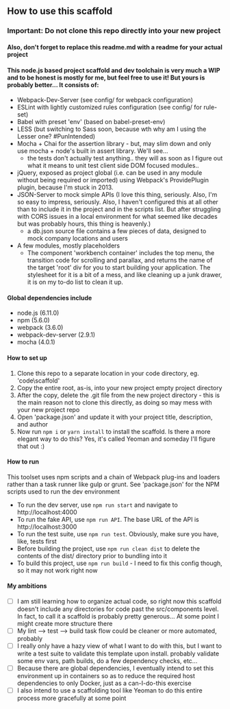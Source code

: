 ## How to use this scaffold

### Important: Do not clone this repo directly into your new project
#### Also, don't forget to replace this readme.md with a readme for your actual project

#### This node.js based project scaffold and dev toolchain is very much a WIP and to be honest is mostly for me, but feel free to use it! But yours is probably better... It consists of:

* Webpack-Dev-Server (see config/ for webpack configuration)
* ESLint with lightly customized rules configuration (see config/ for rule-set)
* Babel with preset 'env' (based on babel-preset-env)
* LESS (but switching to Sass soon, because wth why am I using the Lesser one? \#PunIntended)
* Mocha + Chai for the assertion library - but, may slim down and only use mocha + node's built in assert library. We'll see... 
    * the tests don't actually test anything.. they will as soon as I figure out what it means to unit test client side DOM focused modules.. 
* jQuery, exposed as project global (i.e. can be used in any module without being required or imported) using Webpack's ProvidePlugin plugin, because I'm stuck in 2013.
* JSON-Server to mock simple APIs (I love this thing, seriously. Also, I'm so easy to impress, seriously. Also, I haven't configured this at all other than to include it in the project and in the scripts list. But after struggling with CORS issues in a local environment for what seemed like decades but was probably hours, this thing is heavenly.)
    * a db.json source file contains a few pieces of data, designed to mock company locations and users
* A few modules, mostly placeholders
    * The component 'workbench container' includes the top menu, the transition code for scrolling and parallax, and returns the name of the target 'root' div for you to start building your application. The stylesheet for it is a bit of a mess, and like cleaning up a junk drawer, it is on my to-do list to clean it up. 

#### Global dependencies include

* node.js (6.11.0)
* npm (5.6.0)
* webpack (3.6.0)
* webpack-dev-server (2.9.1)
* mocha (4.0.1)

#### How to set up

1. Clone this repo to a separate location in your code directory, eg. 'code\scaffold'
2. Copy the entire root, as-is, into your new project empty project directory
3. After the copy, delete the .git file from the new project directory - this is the main reason not to clone this directly, as doing so may mess with your new project repo
4. Open 'package.json' and update it with your project title, description, and author
5. Now run <code>npm i</code> or <code>yarn install</code> to install the scaffold.  Is there a more elegant way to do this? Yes, it's called Yeoman and someday I'll figure that out :) 

#### How to run

This toolset uses npm scripts and a chain of Webpack plug-ins and loaders rather than a task runner like gulp or grunt. See 'package.json' for the NPM scripts used to run the dev environment

* To run the dev server, use <code>npm run start</code> and navigate to http://localhost:4000
* To run the fake API, use <code>npm run API</code>. The base URL of the API is http://localhost:3000
* To run the test suite, use <code>npm run test</code>. Obviously, make sure you have, like, tests first    
* Before building the project, use <code>npm run clean dist</code> to delete the contents of the dist/ directory prior to bundling into it
* To build this project, use <code>npm run build</code> - I need to fix this config though, so it may not work right now

#### My ambitions

- [ ] I am still learning how to organize actual code, so right now this scaffold doesn't include any directories for code past the src/components level. In fact, to call it a scaffold is probably pretty generous... At some point I might create more structure there
- [ ] My lint --> test --> build task flow could be cleaner or more automated, probably
- [ ] I really only have a hazy view of what I want to do with this, but I want to write a test suite to validate this template upon install. probably validate some env vars, path builds, do a few dependency checks, etc... 
- [ ] Because there are global dependencies, I eventually intend to set this environment up in containers so as to reduce the required host dependencies to only Docker, just as a can-I-do-this exercise
- [ ] I also intend to use a scaffolding tool like Yeoman to do this entire process more gracefully at some point